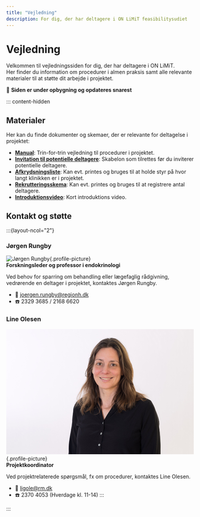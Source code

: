 ```yaml
---
title: "Vejledning"
description: For dig, der har deltagere i ON LiMiT feasibilitysudiet
---
```


# Vejledning

Velkommen til vejledningssiden for dig, der har deltagere i ON LiMiT.  
Her finder du information om procedurer i almen praksis samt alle relevante materialer til at støtte dit arbejde i projektet.

🚧 **Siden er under opbygning og opdateres snarest**

::: content-hidden

## Materialer

Her kan du finde dokumenter og skemaer, der er relevante for deltagelse i projektet:

- **[Manual]()**: Trin-for-trin vejledning til procedurer i projektet.
- **[Invitation til potentielle deltagere]()**: Skabelon som tilrettes før du inviterer potentielle deltagere.
- **[Afkrydsningsliste]()**: Kan evt. printes og bruges til at holde styr på hvor langt klinikken er i projektet.
- **[Rekrutteringsskema]()**: Kan evt. printes og bruges til at registrere antal deltagere.
- **[Introduktionsvideo]()**: Kort introduktions video.

## Kontakt og støtte

:::{layout-ncol="2"}

### Jørgen Rungby  
![Jørgen Rungby](images/Joergen.jpg){.profile-picture}  
**Forskningsleder og professor i endokrinologi**  

Ved behov for sparring om behandling eller lægefaglig rådgivning, vedrørende en deltager i projektet, kontaktes Jørgen Rungby.

- 📧 [joergen.rungby@regionh.dk](mailto:joergen.rungby@regionh.dk)  
- ☎️ 2329 3685 / 2168 6620

### Line Olesen

![Line Olesen](images/Line.png){.profile-picture}  
**Projektkoordinator**  

Ved projektrelaterede spørgsmål, fx om procedurer, kontaktes Line Olesen.

- 📧 [ligole@rm.dk](mailto:ligole@rm.dk)  
- ☎️ 2370 4053 (Hverdage kl. 11-14)
:::

:::
